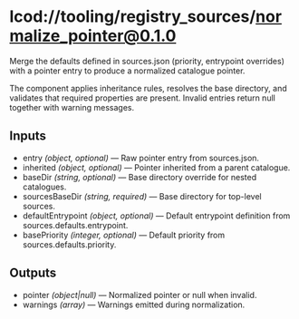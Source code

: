 # lcod://tooling/registry_sources/normalize_pointer@0.1.0

Merge the defaults defined in sources.json (priority, entrypoint overrides) with a pointer entry to produce a normalized catalogue pointer.

The component applies inheritance rules, resolves the base directory, and validates that required properties are present. Invalid entries return null together with warning messages.

## Inputs

- entry *(object, optional)* — Raw pointer entry from sources.json.
- inherited *(object, optional)* — Pointer inherited from a parent catalogue.
- baseDir *(string, optional)* — Base directory override for nested catalogues.
- sourcesBaseDir *(string, required)* — Base directory for top-level sources.
- defaultEntrypoint *(object, optional)* — Default entrypoint definition from sources.defaults.entrypoint.
- basePriority *(integer, optional)* — Default priority from sources.defaults.priority.

## Outputs

- pointer *(object|null)* — Normalized pointer or null when invalid.
- warnings *(array)* — Warnings emitted during normalization.

